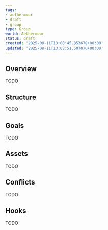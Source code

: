 ```yaml
---
tags:
- aethermoor
- draft
- group
type: Group
world: Aethermoor
status: draft
created: '2025-08-11T13:08:45.853670+00:00'
updated: '2025-08-11T13:08:51.507070+00:00'
---
```



## Overview

TODO
## Structure

TODO
## Goals

TODO
## Assets

TODO
## Conflicts

TODO
## Hooks

TODO
